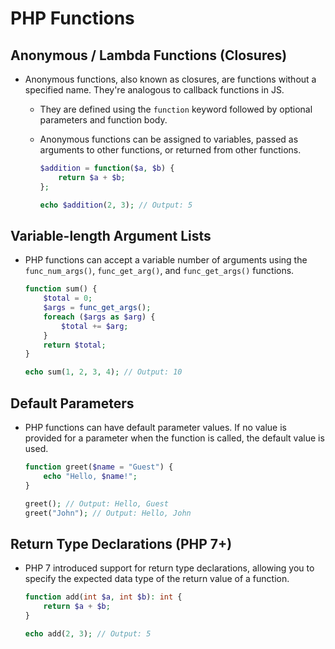 # PHP Functions

## Anonymous / Lambda Functions (Closures)

- Anonymous functions, also known as closures, are functions without a specified name. They're analogous to callback functions in JS.
  - They are defined using the `function` keyword followed by optional parameters and function body.
  - Anonymous functions can be assigned to variables, passed as arguments to other functions, or returned from other functions.

    ```php
    $addition = function($a, $b) {
        return $a + $b;
    };

    echo $addition(2, 3); // Output: 5
    ```

## Variable-length Argument Lists

- PHP functions can accept a variable number of arguments using the `func_num_args()`, `func_get_arg()`, and `func_get_args()` functions.

    ```php
    function sum() {
        $total = 0;
        $args = func_get_args();
        foreach ($args as $arg) {
            $total += $arg;
        }
        return $total;
    }

    echo sum(1, 2, 3, 4); // Output: 10
    ```

## Default Parameters

- PHP functions can have default parameter values. If no value is provided for a parameter when the function is called, the default value is used.

    ```php
    function greet($name = "Guest") {
        echo "Hello, $name!";
    }

    greet(); // Output: Hello, Guest
    greet("John"); // Output: Hello, John
    ```

## Return Type Declarations (PHP 7+)

- PHP 7 introduced support for return type declarations, allowing you to specify the expected data type of the return value of a function.

    ```php
    function add(int $a, int $b): int {
        return $a + $b;
    }

    echo add(2, 3); // Output: 5
    ```
